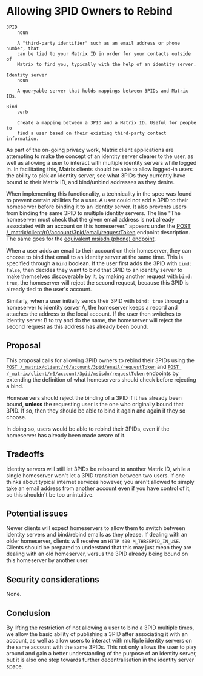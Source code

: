 # Allowing 3PID Owners to Rebind

```
3PID
    noun

    A "third-party identifier" such as an email address or phone number, that
    can be tied to your Matrix ID in order for your contacts outside of
    Matrix to find you, typically with the help of an identity server.

Identity server
    noun

    A queryable server that holds mappings between 3PIDs and Matrix IDs.

Bind
    verb

    Create a mapping between a 3PID and a Matrix ID. Useful for people to
    find a user based on their existing third-party contact information.
```

As part of the on-going privacy work, Matrix client applications are
attempting to make the concept of an identity server clearer to the user, as
well as allowing a user to interact with multiple identity servers while
logged in. In facilitating this, Matrix clients should be able to allow
logged-in users the ability to pick an identity server, see what 3PIDs they
currently have bound to their Matrix ID, and bind/unbind addresses as they
desire.

When implementing this functionality, a technicality in the spec was found
to prevent certain abilities for a user. A user could not add a 3PID to their
homeserver before binding it to an identity server. It also prevents users
from binding the same 3PID to multiple identity servers. The line "The
homeserver must check that the given email address is **not** already
associated with an account on this homeserver." appears under the [POST
/_matrix/client/r0/account/3pid/email/requestToken](https://matrix.org/docs/spec/client_server/r0.5.0#post-matrix-client-r0-account-3pid-email-requesttoken)
endpoint description. The same goes for the [equivalent msisdn (phone)
endpoint](https://matrix.org/docs/spec/client_server/r0.5.0#post-matrix-client-r0-account-3pid-msisdn-requesttoken).

When a user adds an email to their account on their homeserver, they can
choose to bind that email to an identity server at the same time. This is
specified through a `bind` boolean. If the user first adds the 3PID with
`bind: false`, then decides they want to bind that 3PID to an identity server
to make themselves discoverable by it, by making another request with `bind:
true`, the homeserver will reject the second request, because this 3PID is
already tied to the user's account.

Similarly, when a user initially sends their 3PID with `bind: true` through a
homeserver to identity server A, the homeserver keeps a record and attaches
the address to the local account. If the user then switches to identity
server B to try and do the same, the homeserver will reject the second
request as this address has already been bound.

## Proposal

This proposal calls for allowing 3PID owners to rebind their 3PIDs using the
[`POST
/_matrix/client/r0/account/3pid/email/requestToken`](https://matrix.org/docs/spec/client_server/r0.5.0#post-matrix-client-r0-account-3pid-email-requesttoken)
and [`POST
/_matrix/client/r0/account/3pid/msisdn/requestToken`](https://matrix.org/docs/spec/client_server/r0.5.0#post-matrix-client-r0-account-3pid-msisdn-requesttoken)
endpoints by extending the definition of what homeservers should check before
rejecting a bind.

Homeservers should reject the binding of a 3PID if it has already been bound,
**unless** the requesting user is the one who originally bound that 3PID. If
so, then they should be able to bind it again and again if they so choose.

In doing so, users would be able to rebind their 3PIDs, even if the
homeserver has already been made aware of it.

## Tradeoffs

Identity servers will still let 3PIDs be rebound to another Matrix ID, while
a single homeserver won't let a 3PID transition between two users. If one
thinks about typical internet services however, you aren't allowed to simply
take an email address from another account even if you have control of it, so
this shouldn't be too unintuitive.

## Potential issues

Newer clients will expect homeservers to allow them to switch between
identity servers and bind/rebind emails as they please. If dealing with an
older homeserver, clients will receive an `HTTP 400 M_THREEPID_IN_USE`.
Clients should be prepared to understand that this may just mean they are
dealing with an old homeserver, versus the 3PID already being bound on this
homeserver by another user.

## Security considerations

None.

## Conclusion

By lifting the restriction of not allowing a user to bind a 3PID multiple
times, we allow the basic ability of publishing a 3PID after associating it
with an account, as well as allow users to interact with multiple identity
servers on the same account with the same 3PIDs. This not only allows the
user to play around and gain a better understanding of the purpose of an
identity server, but it is also one step towards further decentralisation in
the identity server space.
